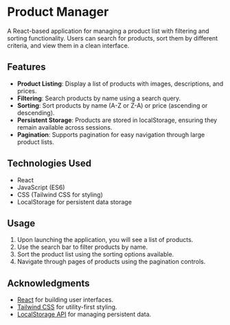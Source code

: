 # Product Manager

A React-based application for managing a product list with filtering and sorting functionality. Users can search for products, sort them by different criteria, and view them in a clean interface.

## Features

- **Product Listing**: Display a list of products with images, descriptions, and prices.
- **Filtering**: Search products by name using a search query.
- **Sorting**: Sort products by name (A-Z or Z-A) or price (ascending or descending).
- **Persistent Storage**: Products are stored in localStorage, ensuring they remain available across sessions.
- **Pagination**: Supports pagination for easy navigation through large product lists.

## Technologies Used

- React
- JavaScript (ES6)
- CSS (Tailwind CSS for styling)
- LocalStorage for persistent data storage

## Usage

1. Upon launching the application, you will see a list of products.
2. Use the search bar to filter products by name.
3. Sort the product list using the sorting options available.
4. Navigate through pages of products using the pagination controls.

## Acknowledgments

- [React](https://reactjs.org/) for building user interfaces.
- [Tailwind CSS](https://tailwindcss.com/) for utility-first styling.
- [LocalStorage API](https://developer.mozilla.org/en-US/docs/Web/API/Window/localStorage) for managing persistent data.
